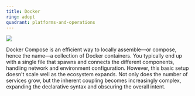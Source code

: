 ```yaml
---
title: Docker
ring: adopt
quadrant: platforms-and-operations
---
```


[![](https://img.shields.io/badge/weave_at_the_compose_stage-0c7cba?logo=gitbook&logoColor=000&style=flat)](https://archicionado.com/p/weave-at-the-compose-stage/)

Docker Compose is an efficient way to locally assemble—or compose, hence the name—a collection of Docker containers. You typically end up with a single file that spawns and connects the different components, handling network and environment configuration. However, this basic setup doesn't scale well as the ecosystem expands. Not only does the number of services grow, but the inherent coupling becomes increasingly complex, expanding the declarative syntax and obscuring the overall intent.